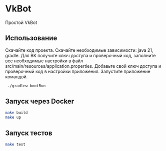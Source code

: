 # VkBot
Простой VkBot

## Использование
Скачайте код проекта. Скачайте необходимые зависимости: java 21, gradle.
Для ВК получите ключ доступа и проверочный код, заполните все необходимые настройки в файл src/main/resources/application.properties.
Добавьте свой ключ доступа и проверочный код в настройки приложения.
Запустите приложение командой.
```sh
 ./gradlew bootRun
 ```

## Запуск через Docker
```sh
make build
make up
```

## Запуск тестов
```sh
make test
```
